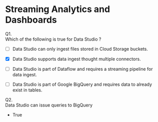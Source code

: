# Streaming Analytics and Dashboards

Q1.   
Which of the following is true for Data Studio ?

- [ ] Data Studio can only ingest files stored in Cloud Storage buckets.
- [X] Data Studio supports data ingest thought multiple connectors.
- [ ] Data Studio is part of Dataflow and requires a streaming pipeline for data ingest.
- [ ] Data Studio is part of Google BigQuery and requires data to already exist in tables.


Q2.   
Data Studio can issue queries to BigQuery
* True


